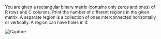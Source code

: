 You are given a rectangular binary matrix (contains only zeros and ones) of R rows and C columns. 
Print the number of different regions in the given matrix. A separate region is a collection of 
ones interconnected horizontally or vertically. A region can have holes in it.

![Capture](https://github.com/MBhargavi235/Python-Nextwave/assets/106804698/35b0f32d-8673-4cf0-ba92-6e7f7141fbe0)
